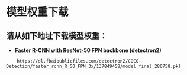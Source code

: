 # 模型权重下载

## 请从如下地址下载模型权重：

- **Faster R-CNN with ResNet-50 FPN backbone (detectron2)**
```
    https://dl.fbaipublicfiles.com/detectron2/COCO-Detection/faster_rcnn_R_50_FPN_3x/137849458/model_final_280758.pkl
```